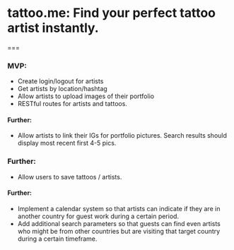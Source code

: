 # tattoo.me: Find your perfect tattoo artist instantly.

===

### MVP:
- Create login/logout for artists
- Get artists by location/hashtag
- Allow artists to upload images of their portfolio
- RESTful routes for artists and tattoos.

#### Further:
- Allow artists to link their IGs for portfolio pictures. Search results should display most recent first 4-5 pics.

### Further: 
- Allow users to save tattoos / artists.


#### Further:
- Implement a calendar system so that artists can indicate if they are in another country for guest work during a certain period.
- Add additional search parameters so that guests can find even artists who might be from other countries but are visiting that target country during a certain timeframe.


